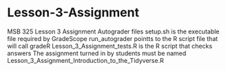 # Lesson-3-Assignment
MSB 325 Lesson 3 Assignment Autograder files
setup.sh is the executable file required by GradeScope
run_autograder pointts to the R script file that will call gradeR
Lesson_3_Assignment_tests.R is the R script that checks answers
The assignment turned in by students must be named Lesson_3_Assignment_Introduction_to_the_Tidyverse.R
